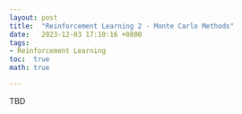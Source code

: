 ```yaml
---
layout: post
title:  "Reinforcement Learning 2 - Monte Carlo Methods"
date:   2023-12-03 17:10:16 +0800
tags:
- Reinforcement Learning
toc:  true
math: true

---
```


TBD